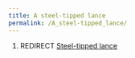 ```yaml
---
title: A steel-tipped lance
permalink: /A_steel-tipped_lance/
---
```


1.  REDIRECT [Steel-tipped lance](Steel-tipped_lance "wikilink")